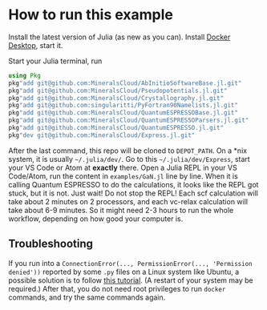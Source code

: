 # How to run this example

Install the latest version of Julia (as new as you can).
Install [Docker Desktop](https://docs.docker.com/docker-for-mac/install/), start it.

Start your Julia terminal, run

```julia
using Pkg
pkg"add git@github.com:MineralsCloud/AbInitioSoftwareBase.jl.git"
pkg"add git@github.com:MineralsCloud/Pseudopotentials.jl.git"
pkg"add git@github.com:MineralsCloud/Crystallography.jl.git"
pkg"add git@github.com:singularitti/PyFortran90Namelists.jl.git"
pkg"add git@github.com:MineralsCloud/QuantumESPRESSOBase.jl.git"
pkg"add git@github.com:MineralsCloud/QuantumESPRESSOParsers.jl.git"
pkg"add git@github.com:MineralsCloud/QuantumESPRESSO.jl.git"
pkg"dev git@github.com:MineralsCloud/Express.jl.git"
```

After the last command, this repo will be cloned to `DEPOT_PATH`. On a *nix system, it is
usually `~/.julia/dev/`. Go to this `~/.julia/dev/Express`, start your VS Code or Atom at
**exactly** there. Open a Julia REPL in your VS Code/Atom, run the content in
`examples/GaN.jl` line by line. When it is calling Quantum ESPRESSO to do the calculations,
it looks like the REPL got stuck, but it is not. Just wait! Do not stop the REPL! Each scf
calculation will take about 2 minutes on 2 processors, and each vc-relax calculation will
take about 6-9 minutes. So it might need 2-3 hours to run the whole workflow, depending on
how good your computer is.

## Troubleshooting

If you run into a `ConnectionError(..., PermissionError(..., 'Permission denied'))` reported
by some `.py` files on a Linux system like Ubuntu, a possible solution is to follow
[this tutorial](https://docs.docker.com/engine/install/linux-postinstall/#manage-docker-as-a-non-root-user).
(A restart of your system may be required.) After that, you do not need root privileges to
run `docker` commands, and try the same commands again.
